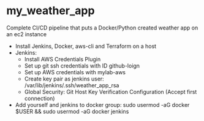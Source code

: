 # my_weather_app
Complete CI/CD pipeline that puts a Docker/Python created weather app on an ec2 instance

- Install Jenkins, Docker, aws-cli and Terraform on a host
- Jenkins:
  - Install AWS Credentials Plugin
  - Set up git ssh credentials with ID github-loign
  - Set up AWS credentials with mylab-aws
  - Create key pair as jenkins user: /var/lib/jenkins/.ssh/weather_app_rsa
  - Global Security: Git Host Key Verification Configuration (Accept first connection)
- Add yourself and jenkins to docker group: sudo usermod -aG docker $USER && sudo usermod -aG docker jenkins
